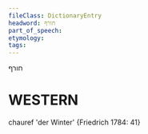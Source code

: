 ```yaml
---
fileClass: DictionaryEntry
headword: חורף
part_of_speech: 
etymology: 
tags: 
---
```

חורף

WESTERN
========

chauref 'der Winter' {Friedrich 1784: 41}
